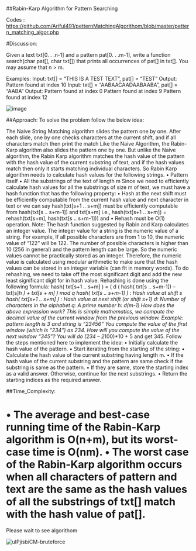 ##Rabin-Karp Algorithm for Pattern Searching

 Codes   : https://github.com/Ariful491/petternMatchingAlgorithom/blob/master/pettern_matching_algor.php
 
#Discussion: 

Given a text txt[0. . .n-1] and a pattern pat[0. . .m-1], write a function search(char pat[], char txt[]) that prints all occurrences of pat[] in txt[]. You may assume that n > m.

Examples: 
Input:  txt[] = “THIS IS A TEST TEXT”, pat[] = “TEST”
Output: Pattern found at index 10
Input:  txt[] =  “AABAACAADAABAABA”, pat[] =  “AABA”
Output: Pattern found at index 0
              Pattern found at index 9
              Pattern found at index 12


 ![image](https://user-images.githubusercontent.com/52754507/196001428-ff8a5ae5-e66b-4415-950e-9c72f06389d6.png)

##Approach: To solve the problem follow the below idea:

The Naive String Matching algorithm slides the pattern one by one. After each slide, one by one checks characters at the current shift, and if all characters match then print the match
Like the Naive Algorithm, the Rabin-Karp algorithm also slides the pattern one by one. But unlike the Naive algorithm, the Rabin Karp algorithm matches the hash value of the pattern with the hash value of the current substring of text, and if the hash values match then only it starts matching individual characters. So Rabin Karp algorithm needs to calculate hash values for the following strings.
•	Pattern itself
•	All the substrings of the text of length m
Since we need to efficiently calculate hash values for all the substrings of size m of text, we must have a hash function that has the following property:
•	Hash at the next shift must be efficiently computable from the current hash value and next character in text or we can say hash(txt[s+1 .. s+m]) must be efficiently computable from hash(txt[s .. s+m-1]) and txt[s+m] i.e., hash(txt[s+1 .. s+m]) = rehash(txt[s+m], hash(txt[s .. s+m-1])) and
•	Rehash must be O(1) operation.
Note: The hash function suggested by Rabin and Karp calculates an integer value. The integer value for a string is the numeric value of a string. 
For example, If all possible characters are from 1 to 10, the numeric value of “122” will be 122. 
The number of possible characters is higher than 10 (256 in general) and the pattern length can be large. So the numeric values cannot be practically stored as an integer. Therefore, the numeric value is calculated using modular arithmetic to make sure that the hash values can be stored in an integer variable (can fit in memory words). To do rehashing, we need to take off the most significant digit and add the new least significant digit for in hash value. Rehashing is done using the following formula:
hash( txt[s+1 .. s+m] ) = ( d ( hash( txt[s .. s+m-1]) – txt[s]*h ) + txt[s + m] ) mod q
hash( txt[s .. s+m-1] ) : Hash value at shift s
hash( txt[s+1 .. s+m] ) : Hash value at next shift (or shift s+1) 
d: Number of characters in the alphabet 
q: A prime number 
h: d(m-1)
How does the above expression work? 
This is simple mathematics, we compute the decimal value of the current window from the previous window. 
Example: pattern length is 3 and string is “23456” 
You compute the value of the first window (which is “234”) as 234. 
How will you compute the value of the next window “345”? You will do (234 – 2*100)*10 + 5 and get 345.
Follow the steps mentioned here to implement the idea:
•	Initially calculate the hash value of the pattern.
•	Start iterating from the starting of the string:
•	Calculate the hash value of the current substring having length m.
•	If the hash value of the current substring and the pattern are same check if the substring is same as the pattern.
•	If they are same, store the starting index as a valid answer. Otherwise, continue for the next substrings.
•	Return the starting indices as the required answer.


##Time_Complexity: 


•	The average and best-case running time of the Rabin-Karp algorithm is O(n+m), but its worst-case time is O(nm).
•	The worst case of the Rabin-Karp algorithm occurs when all characters of pattern and text are the same as the hash values of all the substrings of txt[] match with the hash value of pat[]. 
====
Please wait to see algorithom

![uIPjisbiCM-bruteforce](https://user-images.githubusercontent.com/52754507/196001643-4652e9d3-4f32-425b-ac48-a26473de5af7.gif)
